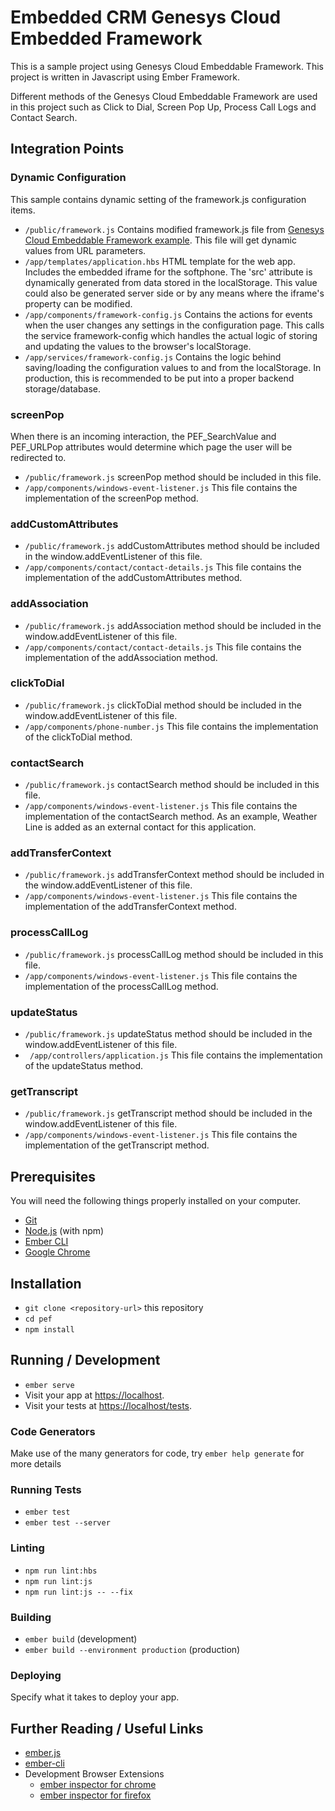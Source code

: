 # Embedded CRM Genesys Cloud Embedded Framework

This is a sample project using Genesys Cloud Embeddable Framework. This project is written in Javascript using Ember Framework.

Different methods of the Genesys Cloud Embeddable Framework are used in this project such as Click to Dial, Screen Pop Up, Process Call Logs and Contact Search.

## Integration Points

### Dynamic Configuration

This sample contains dynamic setting of the framework.js configuration items.

* `/public/framework.js` Contains modified framework.js file from [Genesys Cloud Embeddable Framework example](https://developer.mypurecloud.com/api/embeddable-framework/purecloud-embeddable-framework-example.html). This file will get dynamic values from URL parameters.
* `/app/templates/application.hbs` HTML template for the web app. Includes the embedded iframe for the softphone. The 'src' attribute is dynamically generated from data stored in the localStorage. This value could also be generated server side or by any means where the iframe's property can be modified.
* `/app/components/framework-config.js` Contains the actions for events when the user changes any settings in the configuration page. This calls the service framework-config which handles the actual logic of storing and updating the values to the browser's localStorage.
* `/app/services/framework-config.js` Contains the logic behind saving/loading the configuration values to and from the localStorage. In production, this is recommended to be put into a proper backend storage/database.

### screenPop

When there is an incoming interaction, the PEF_SearchValue and PEF_URLPop attributes would determine which page the user will be redirected to.

* `/public/framework.js` screenPop method should be included in this file.
* `/app/components/windows-event-listener.js` This file contains the implementation of the screenPop method.

### addCustomAttributes

* `/public/framework.js` addCustomAttributes method should be included in the window.addEventListener of this file.
* `/app/components/contact/contact-details.js` This file contains the implementation of the addCustomAttributes method.

### addAssociation

* `/public/framework.js` addAssociation method should be included in the window.addEventListener of this file.
* `/app/components/contact/contact-details.js` This file contains the implementation of the addAssociation method.

### clickToDial

* `/public/framework.js` clickToDial method should be included in the window.addEventListener of this file.
* `/app/components/phone-number.js` This file contains the implementation of the clickToDial method.

### contactSearch

* `/public/framework.js` contactSearch method should be included in this file.
* `/app/components/windows-event-listener.js` This file contains the implementation of the contactSearch method. As an example, Weather Line is added as an external contact for this application.

### addTransferContext

* `/public/framework.js` addTransferContext method should be included in the window.addEventListener of this file.
* `/app/components/windows-event-listener.js` This file contains the implementation of the addTransferContext method.

### processCallLog

* `/public/framework.js` processCallLog method should be included in this file.
* `/app/components/windows-event-listener.js` This file contains the implementation of the processCallLog method.

### updateStatus

* `/public/framework.js` updateStatus method should be included in the window.addEventListener of this file.
* ` /app/controllers/application.js` This file contains the implementation of the updateStatus method.

### getTranscript

* `/public/framework.js` getTranscript method should be included in the window.addEventListener of this file.
* `/app/components/windows-event-listener.js` This file contains the implementation of the getTranscript method.

## Prerequisites

You will need the following things properly installed on your computer.

* [Git](https://git-scm.com/)
* [Node.js](https://nodejs.org/) (with npm)
* [Ember CLI](https://ember-cli.com/)
* [Google Chrome](https://google.com/chrome/)

## Installation

* `git clone <repository-url>` this repository
* `cd pef`
* `npm install`

## Running / Development

* `ember serve`
* Visit your app at [https://localhost](http://localhost).
* Visit your tests at [https://localhost/tests](http://localhost/tests).

### Code Generators

Make use of the many generators for code, try `ember help generate` for more details

### Running Tests

* `ember test`
* `ember test --server`

### Linting

* `npm run lint:hbs`
* `npm run lint:js`
* `npm run lint:js -- --fix`

### Building

* `ember build` (development)
* `ember build --environment production` (production)

### Deploying

Specify what it takes to deploy your app.

## Further Reading / Useful Links

* [ember.js](https://emberjs.com/)
* [ember-cli](https://ember-cli.com/)
* Development Browser Extensions
  * [ember inspector for chrome](https://chrome.google.com/webstore/detail/ember-inspector/bmdblncegkenkacieihfhpjfppoconhi)
  * [ember inspector for firefox](https://addons.mozilla.org/en-US/firefox/addon/ember-inspector/)
